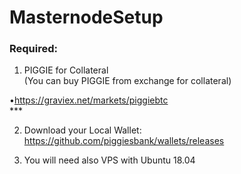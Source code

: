 # MasternodeSetup

### Required:

1. PIGGIE for Collateral <br>
(You can buy PIGGIE from exchange for collateral) <br>

•https://graviex.net/markets/piggiebtc<br>***


2. Download your Local Wallet: https://github.com/piggiesbank/wallets/releases



3. You will need also VPS with Ubuntu  18.04
